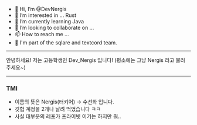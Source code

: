 - 👋 Hi, I’m @DevNergis
- 👀 I’m interested in ... Rust
- 🌱 I’m currently learning Java
- 💞️ I’m looking to collaborate on ...
- 📫 How to reach me ...
- 🏢 I'm part of the sqlare and textcord team.

---

안녕하세요! 저는 고등학생인 Dev_Nergis 입니다!
(평소에는 그냥 Nergis 라고 불러 주세요~)

---

### TMI
- 이름의 뜻은 Nergis(터키어) -> 수선화 입니다.
- 깃헙 계정을 2개나 날려 먹었습니다 ㅋㅋ
- 사실 대부분의 레포가 프라이빗 이기는 하지만 뭐..


<!---
DevNergis/DevNergis is a ✨ special ✨ repository because its `README.md` (this file) appears on your GitHub profile.
You can click the Preview link to take a look at your changes.
--->
